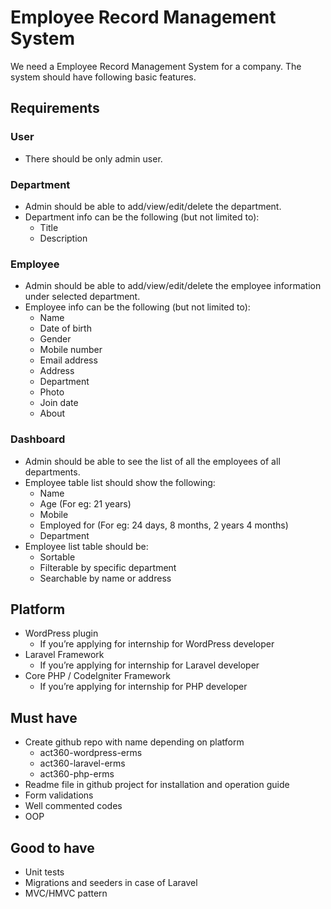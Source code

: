 # Employee Record Management System

We need a Employee Record Management System for a company. The system should have following basic features.

## Requirements
### User
* There should be only admin user.
### Department
* Admin should be able to add/view/edit/delete the department.
* Department info can be the following (but not limited to):
  * Title
  * Description
### Employee
* Admin should be able to add/view/edit/delete the employee information under selected department.
* Employee info can be the following (but not limited to):
  * Name
  * Date of birth
  * Gender
  * Mobile number
  * Email address
  * Address
  * Department
  * Photo
  * Join date
  * About
### Dashboard
* Admin should be able to see the list of all the employees of all departments.
* Employee table list should show the following:
  * Name
  * Age (For eg: 21 years)
  * Mobile
  * Employed for (For eg: 24 days, 8 months, 2 years 4 months)
  * Department
* Employee list table should be:
  * Sortable
  * Filterable by specific department
  * Searchable by name or address
## Platform
* WordPress plugin
  * If you’re applying for internship for WordPress developer
* Laravel Framework
  * If you’re applying for internship for Laravel developer
* Core PHP / CodeIgniter Framework
  * If you’re applying for internship for PHP developer
## Must have
* Create github repo with name depending on platform
  * act360-wordpress-erms
  * act360-laravel-erms
  * act360-php-erms
* Readme file in github project for installation and operation guide
* Form validations
* Well commented codes
* OOP

## Good to have
* Unit tests
* Migrations and seeders in case of Laravel
* MVC/HMVC pattern
